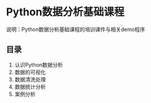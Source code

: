 # Python数据分析基础课程

说明：Python数据分析基础课程的培训课件与相关demo程序

## 目录
1. 认识Python数据分析
2. 数据的可视化
3. 数据清洗处理
4. 数据统计分析
5. 案例分析
